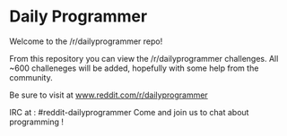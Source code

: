 Daily Programmer
=============

Welcome to the /r/dailyprogrammer repo! 

From this repository you can view the /r/dailyprogrammer challenges. All ~600 challeneges will be added, hopefully with some help from the community.

Be sure to visit at www.reddit.com/r/dailyprogrammer

IRC at : #reddit-dailyprogrammer
Come and join us to chat about programming !
